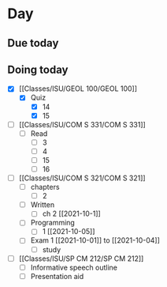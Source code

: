

# Day 

## Due today


## Doing today
- [x] [[Classes/ISU/GEOL 100/GEOL 100]]
	- [x] Quiz
		- [x] 14
		- [x] 15
- [ ] [[Classes/ISU/COM S 331/COM S 331]]
	- [ ] Read
		- [ ] 3
		- [ ] 4
		- [ ] 15
		- [ ] 16
- [ ]  [[Classes/ISU/COM S 321/COM S 321]]
	- [ ]  chapters
		- [ ]  2
	- [ ]  Written
		- [ ]  ch 2 [[2021-10-1]]
	- [ ]  Programming
		- [ ]  1 [[2021-10-05]]
	- [ ]  Exam 1 [[2021-10-01]] to [[2021-10-04]]
		- [ ]  study
- [ ] [[Classes/ISU/SP CM 212/SP CM 212]]
	- [ ] Informative speech outline
	- [ ] Presentation aid
